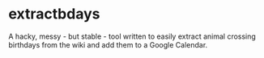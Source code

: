 # extractbdays
A hacky, messy - but stable - tool written to easily extract animal crossing birthdays from the wiki and add them to a Google Calendar.

